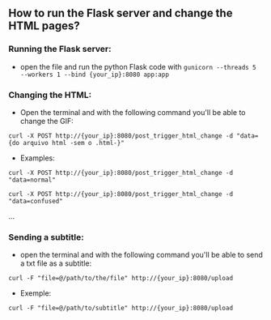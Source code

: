 ## How to run the Flask server and change the HTML pages?

### Running the Flask server:
- open the file and run the python Flask code with 
`gunicorn --threads 5 --workers 1 --bind {your_ip}:8080 app:app`

### Changing the HTML:
- Open the terminal and with the following command you'll be able to change the GIF:
  
`curl -X POST http://{your_ip}:8080/post_trigger_html_change -d "data={do arquivo html -sem o .html-}"`

- Examples:

`curl -X POST http://{your_ip}:8080/post_trigger_html_change -d "data=normal"`

`curl -X POST http://{your_ip}:8080/post_trigger_html_change -d "data=confused"`

...

### Sending a subtitle:
- open the terminal and with the following command you'll be able to send a txt file as a subtitle:

`curl -F "file=@/path/to/the/file" http://{your_ip}:8080/upload`

- Exemple:

`curl -F "file=@/path/to/subtitle" http://{your_ip}:8080/upload`

